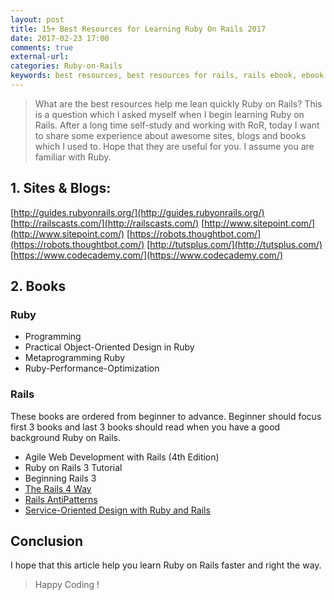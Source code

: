 ```yaml
---
layout: post
title: 15+ Best Resources for Learning Ruby On Rails 2017
date: 2017-02-23 17:00
comments: true
external-url:
categories: Ruby-on-Rails
keywords: best resources, best resources for rails, rails ebook, ebook
---
```

>What are the best resources help me lean quickly Ruby on Rails? This is a question which I asked myself when I begin learning Ruby on Rails. After a long time self-study and working with RoR, today I want to share some experience about awesome sites, blogs and books which I used to. Hope that they are useful for you. I assume you are familiar with Ruby.

## 1. Sites & Blogs:

[http://guides.rubyonrails.org/](http://guides.rubyonrails.org/)
[http://railscasts.com/](http://railscasts.com/)
[http://www.sitepoint.com/](http://www.sitepoint.com/)
[https://robots.thoughtbot.com/](https://robots.thoughtbot.com/)
[http://tutsplus.com/](http://tutsplus.com/)
[https://www.codecademy.com/](https://www.codecademy.com/)

## 2. Books

### Ruby

- Programming
- Practical Object-Oriented Design in Ruby
- Metaprogramming Ruby
- Ruby-Performance-Optimization

### Rails

These books are ordered from beginner to advance. Beginner should focus first 3 books and last 3 books should read when you have a good background Ruby on Rails.

- Agile Web Development with Rails (4th Edition)
- Ruby on Rails 3 Tutorial
- Beginning Rails 3
- [The Rails 4 Way](https://app.box.com/s/ca66qei26lgcq9f43hvk0ci3dxh9hotp)
- [Rails AntiPatterns](https://app.box.com/s/ca66qei26lgcq9f43hvk0ci3dxh9hotp)
- [Service-Oriented Design with Ruby and Rails](https://drive.google.com/file/d/0BwBiCugfX7FEZXZ5OUgzSVFmY2s/view?usp=sharing)

## Conclusion

I hope that this article help you learn Ruby on Rails faster and right the way.

>Happy Coding !
